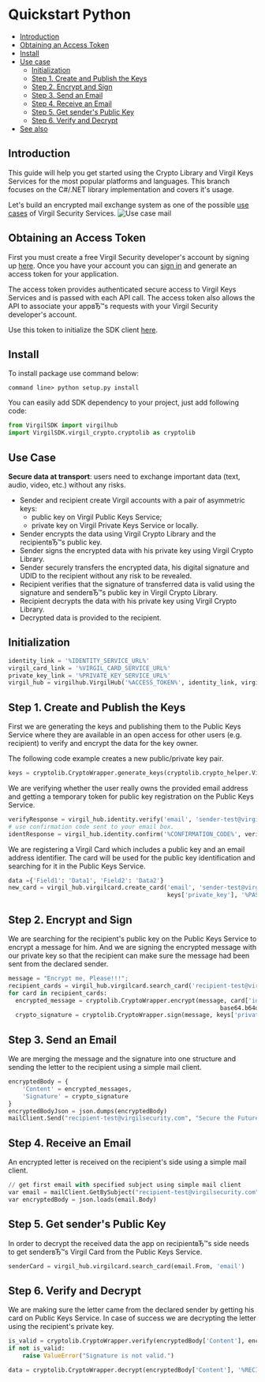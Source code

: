 # Quickstart Python

- [Introduction](#introduction)
- [Obtaining an Access Token](#obtaining-an-access-token)
- [Install](#install)
- [Use case](#use-case)
    - [Initialization](#initialization)
    - [Step 1. Create and Publish the Keys](#step-1-create-and-publish-the-keys)
    - [Step 2. Encrypt and Sign](#step-2-encrypt-and-sign)
    - [Step 3. Send an Email](#step-3-send-an-email)
    - [Step 4. Receive an Email](#step-4-receive-an-email)
    - [Step 5. Get sender's Public Key](#step-5-get-senders-public-key)
    - [Step 6. Verify and Decrypt](#step-6-verify-and-decrypt)
- [See also](#see-also)

## Introduction

This guide will help you get started using the Crypto Library and Virgil Keys Services for the most popular platforms and languages.
This branch focuses on the C#/.NET library implementation and covers it's usage.

Let's build an encrypted mail exchange system as one of the possible [use cases](#use-case) of Virgil Security Services. ![Use case mail](https://raw.githubusercontent.com/VirgilSecurity/virgil/master/images/Email-diagram.jpg)

## Obtaining an Access Token

First you must create a free Virgil Security developer's account by signing up [here](https://developer.virgilsecurity.com/account/signup). Once you have your account you can [sign in](https://developer.virgilsecurity.com/account/signin) and generate an access token for your application.

The access token provides authenticated secure access to Virgil Keys Services and is passed with each API call. The access token also allows the API to associate your appвЂ™s requests with your Virgil Security developer's account.

Use this token to initialize the SDK client [here](#initialization).

## Install

To install package use command below:

```
command line> python setup.py install
```

You can easily add SDK dependency to your project, just add following code:

```python
from VirgilSDK import virgilhub
import VirgilSDK.virgil_crypto.cryptolib as cryptolib
```

## Use Case
**Secure data at transport**: users need to exchange important data (text, audio, video, etc.) without any risks. 

- Sender and recipient create Virgil accounts with a pair of asymmetric keys:
    - public key on Virgil Public Keys Service;
    - private key on Virgil Private Keys Service or locally.
- Sender encrypts the data using Virgil Crypto Library and the recipientвЂ™s public key.
- Sender signs the encrypted data with his private key using Virgil Crypto Library.
- Sender securely transfers the encrypted data, his digital signature and UDID to the recipient without any risk to be revealed.
- Recipient verifies that the signature of transferred data is valid using the signature and senderвЂ™s public key in Virgil Crypto Library.
- Recipient decrypts the data with his private key using Virgil Crypto Library.
- Decrypted data is provided to the recipient.

## Initialization

```python
identity_link = '%IDENTITY_SERVICE_URL%'
virgil_card_link = '%VIRGIL_CARD_SERVICE_URL%'
private_key_link = '%PRIVATE_KEY_SERVICE_URL%'
virgil_hub = virgilhub.VirgilHub('%ACCESS_TOKEN%', identity_link, virgil_card_link, private_key_link)
```

## Step 1. Create and Publish the Keys
First we are generating the keys and publishing them to the Public Keys Service where they are available in an open access for other users (e.g. recipient) to verify and encrypt the data for the key owner.

The following code example creates a new public/private key pair.

```python
keys = cryptolib.CryptoWrapper.generate_keys(cryptolib.crypto_helper.VirgilKeyPair.Type_EC_SECP521R1, '%PASSWORD%') 
```

We are verifying whether the user really owns the provided email address and getting a temporary token for public key registration on the Public Keys Service.

```python
verifyResponse = virgil_hub.identity.verify('email', 'sender-test@virgilsecurity.com')
# use confirmation code sent to your email box.
identResponse = virgil_hub.identity.confirm('%CONFIRMATION_CODE%', verifyResponse['action_id'])
```
We are registering a Virgil Card which includes a public key and an email address identifier. The card will be used for the public key identification and searching for it in the Public Keys Service.

```python
data ={'Field1': 'Data1', 'Field2': 'Data2'}
new_card = virgil_hub.virgilcard.create_card('email', 'sender-test@virgilsecurity.com', data, identResponse['validation_token'],
                                             keys['private_key'], '%PASSWORD%', keys['public_key'])
```

## Step 2. Encrypt and Sign
We are searching for the recipient's public key on the Public Keys Service to encrypt a message for him. And we are signing the encrypted message with our private key so that the recipient can make sure the message had been sent from the declared sender.

```python
message = "Encrypt me, Please!!!";
recipient_cards = virgil_hub.virgilcard.search_card('recipient-test@virgilsecurity.com')
for card in recipient_cards:
  encrypted_message = cryptolib.CryptoWrapper.encrypt(message, card['id'], 
                                                            base64.b64decode(card['public_key']['public_key']))
  crypto_signature = cryptolib.CryptoWrapper.sign(message, keys['private_key'], '%PASSWORD%')
```

## Step 3. Send an Email
We are merging the message and the signature into one structure and sending the letter to the recipient using a simple mail client.

```python
encryptedBody = {
    'Content' = encrypted_messages,
    'Signature' = crypto_signature
}
encryptedBodyJson = json.dumps(encryptedBody)
mailClient.Send("recipient-test@virgilsecurity.com", "Secure the Future", encryptedBodyJson)
```

## Step 4. Receive an Email
An encrypted letter is received on the recipient's side using a simple mail client.

```python
// get first email with specified subject using simple mail client
var email = mailClient.GetBySubject("recipient-test@virgilsecurity.com", "Secure the Future")
var encryptedBody = json.loads(email.Body)
```

## Step 5. Get sender's Public Key
In order to decrypt the received data the app on recipientвЂ™s side needs to get senderвЂ™s Virgil Card from the Public Keys Service.

```python
senderCard = virgil_hub.virgilcard.search_card(email.From, 'email')
```

## Step 6. Verify and Decrypt
We are making sure the letter came from the declared sender by getting his card on Public Keys Service. In case of success we are decrypting the letter using the recipient's private key.

```python
is_valid = cryptolib.CryptoWrapper.verify(encryptedBody['Content'], encryptedBody['Signature'],                               base64.b64decode(senderCard['public_key']['public_key']))
if not is_valid:
    raise ValueError("Signature is not valid.")

data = cryptolib.CryptoWrapper.decrypt(encryptedBody['Content'], '%RECIPIENT_ID%', recipientKeyPair['private_key'], '%PASSWORD%')
```


